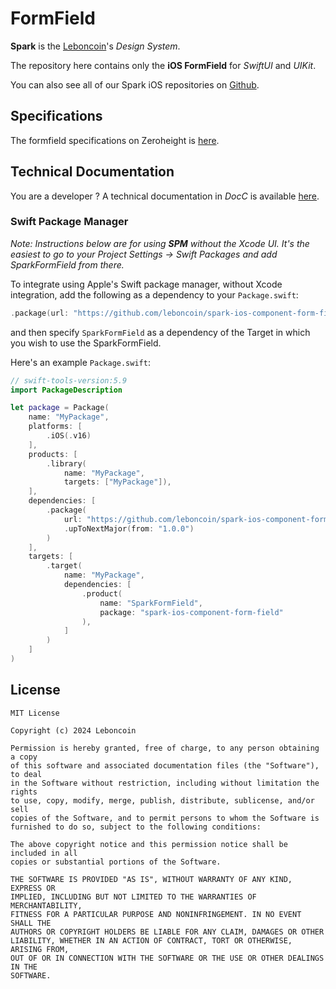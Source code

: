 # FormField

**Spark** is the [Leboncoin](https://www.leboncoin.fr/)'s _Design System_.

The repository here contains only the **iOS FormField** for _SwiftUI_ and _UIKit_.

You can also see all of our Spark iOS repositories on [Github](https://github.com/orgs/leboncoin/repositories?q=spark-ios+sort%3Aname-asc).

## Specifications

The formfield specifications on Zeroheight is [here](https://spark.adevinta.com/1186e1705/p/590121-components).

## Technical Documentation

You are a developer ? A technical documentation in _DocC_ is available [here](https://leboncoin.github.io/spark-ios-component-form-field/).

### Swift Package Manager

_Note: Instructions below are for using **SPM** without the Xcode UI. It's the easiest to go to your Project Settings -> Swift Packages and add SparkFormField from there._

To integrate using Apple's Swift package manager, without Xcode integration, add the following as a dependency to your `Package.swift`:

```swift
.package(url: "https://github.com/leboncoin/spark-ios-component-form-field.git", .upToNextMajor(from: "1.0.0"))
```

and then specify `SparkFormField` as a dependency of the Target in which you wish to use the SparkFormField.

Here's an example `Package.swift`:

```swift
// swift-tools-version:5.9
import PackageDescription

let package = Package(
    name: "MyPackage",
    platforms: [
        .iOS(.v16)
    ],
    products: [
        .library(
            name: "MyPackage",
            targets: ["MyPackage"]),
    ],
    dependencies: [
        .package(
            url: "https://github.com/leboncoin/spark-ios-component-form-field.git",
            .upToNextMajor(from: "1.0.0")
        )
    ],
    targets: [
        .target(
            name: "MyPackage",
            dependencies: [
                .product(
                    name: "SparkFormField",
                    package: "spark-ios-component-form-field"
                ),
            ]
        )
    ]
)
```

## License

```
MIT License

Copyright (c) 2024 Leboncoin

Permission is hereby granted, free of charge, to any person obtaining a copy
of this software and associated documentation files (the "Software"), to deal
in the Software without restriction, including without limitation the rights
to use, copy, modify, merge, publish, distribute, sublicense, and/or sell
copies of the Software, and to permit persons to whom the Software is
furnished to do so, subject to the following conditions:

The above copyright notice and this permission notice shall be included in all
copies or substantial portions of the Software.

THE SOFTWARE IS PROVIDED "AS IS", WITHOUT WARRANTY OF ANY KIND, EXPRESS OR
IMPLIED, INCLUDING BUT NOT LIMITED TO THE WARRANTIES OF MERCHANTABILITY,
FITNESS FOR A PARTICULAR PURPOSE AND NONINFRINGEMENT. IN NO EVENT SHALL THE
AUTHORS OR COPYRIGHT HOLDERS BE LIABLE FOR ANY CLAIM, DAMAGES OR OTHER
LIABILITY, WHETHER IN AN ACTION OF CONTRACT, TORT OR OTHERWISE, ARISING FROM,
OUT OF OR IN CONNECTION WITH THE SOFTWARE OR THE USE OR OTHER DEALINGS IN THE
SOFTWARE.
```
